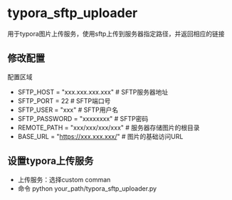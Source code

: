 # typora_sftp_uploader
用于typora图片上传服务，使用sftp上传到服务器指定路径，并返回相应的链接

## 修改配置
配置区域
- SFTP_HOST = "xxx.xxx.xxx.xxx"  # SFTP服务器地址
- SFTP_PORT = 22  # SFTP端口号
- SFTP_USER = "xxx"  # SFTP用户名
- SFTP_PASSWORD = "xxxxxxxx"  # SFTP密码
- REMOTE_PATH = "xxx/xxx/xxx/xxx"  # 服务器存储图片的根目录
- BASE_URL = "https://xxx.xxx.xxx/"  # 图片的基础访问URL

## 设置typora上传服务
- 上传服务：选择custom comman
- 命令 python your_path/typora_sftp_uploader.py
